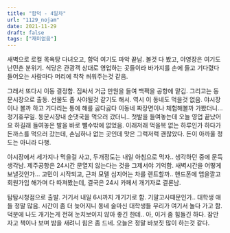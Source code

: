 ```yaml
---
title: "함덕 - 4일차"
url: "1129_nojam"
date: 2021-11-29
draft: false
tags: ["재미없음"]
---
```

새벽으로 로컬 목욕탕 다녀오고, 함덕 여기도 파악 끝남. 볼것 다 봤고, 야영장은 여기도 난민촌 분위기. 식당은 관광객 상대로 영업하는 곳들이라 바가지를 손에 들고 기다렸다 들어오는 사람마다 머리에 착착 씌워주는것 같음.

그래서 또다시 이동 결정함. 짐싸서 거금 만원을 들여 백팩을 공항에 맡김. 그리고는 동문시장으로 출동. 선물도 좀 사야될것 같기도 해서. 역시 이 동네도 먹을것 없음. 야시장이나 볼까 하고 기다리는 통에 해를 곯다곯다 이동네 짜장면이나 체험해볼까 가봤더니... 정기휴무일. 동문시장내 순댓국을 먹으러 갔더니.. 첫발을 들여놓는데 오늘 영업 끝났어요 하길래 들여놓은 발을 바로 뺄수밖에 없었음. 이래저래 먹을복 없는 하루인가 하다가 돈까스를 먹으러 갔는데, 손님하나 없는 곳인데 맛은 그럭저럭 괜찮았다. 돈이 아까울 정도는 아니라 다행.

야시장에서 세가지나 먹을걸 사고, 두개정도는 내일 아침으로 먹자.. 생각하던 중에 문득 생각남. 제주공항은 24시간 문열지 않는다는 것을 그제서야 기억함. 새벽시간을 어떻게 보낼것인가... 고민이 시작되고, 근처 모텔 심지어는 차를 렌트할까.. 핸드폰에 앱을깔고 회원가입 해가며 다 따져봤는데, 결국은 24시 카페서 개기자로 결론남.

탐탐시청점으로 출발. 거기서 내일 6시까지 개기기로 함. 기말고사때문인가.. 대학생 애들 정말 많음. 시간이 좀 더 늦어지니 동네 술마신 대학생들 무리가 여기서 놀다 가고 함. 덕분에 나도 개기는게 전혀 눈치보이지 않아 좋긴 한데.. 아, 이거 좀 힘들긴 하다. 잠안자고 책이나 보며 밤을 새려니 힘은 좀 드네. 오늘은 정말 바보짓 많이 하는것 같다.
